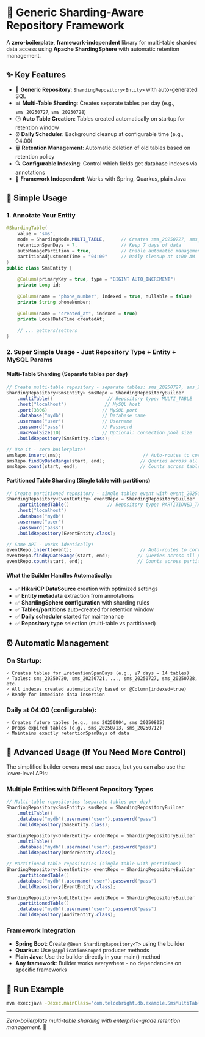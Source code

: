 # 🚀 Generic Sharding-Aware Repository Framework

A **zero-boilerplate**, **framework-independent** library for multi-table sharded data access using **Apache ShardingSphere** with automatic retention management.

## ✨ **Key Features**

- 🧩 **Generic Repository**: `ShardingRepository<Entity>` with auto-generated SQL
- 📊 **Multi-Table Sharding**: Creates separate tables per day (e.g., `sms_20250727`, `sms_20250728`)
- 🕒 **Auto Table Creation**: Tables created automatically on startup for retention window
- ⏰ **Daily Scheduler**: Background cleanup at configurable time (e.g., 04:00)
- 🗑️ **Retention Management**: Automatic deletion of old tables based on retention policy
- 🔍 **Configurable Indexing**: Control which fields get database indexes via annotations
- 🚫 **Framework Independent**: Works with Spring, Quarkus, plain Java

## 🎯 **Simple Usage**

### 1. **Annotate Your Entity**
```java
@ShardingTable(
    value = "sms", 
    mode = ShardingMode.MULTI_TABLE,      // Creates sms_20250727, sms_20250728, etc.
    retentionSpanDays = 7,                // Keep 7 days of data
    autoManagePartition = true,           // Enable automatic management
    partitionAdjustmentTime = "04:00"     // Daily cleanup at 4:00 AM
)
public class SmsEntity {
    
    @Column(primaryKey = true, type = "BIGINT AUTO_INCREMENT")
    private Long id;
    
    @Column(name = "phone_number", indexed = true, nullable = false)
    private String phoneNumber;
    
    @Column(name = "created_at", indexed = true)
    private LocalDateTime createdAt;
    
    // ... getters/setters
}
```

### 2. **Super Simple Usage** - Just Repository Type + Entity + MySQL Params

#### **Multi-Table Sharding** (Separate tables per day)
```java
// Create multi-table repository - separate tables: sms_20250727, sms_20250728, etc.
ShardingRepository<SmsEntity> smsRepo = ShardingRepositoryBuilder
    .multiTable()                    // Repository type: MULTI_TABLE
    .host("localhost")              // MySQL host
    .port(3306)                    // MySQL port  
    .database("mydb")              // Database name
    .username("user")              // Username
    .password("pass")              // Password
    .maxPoolSize(10)               // Optional: connection pool size
    .buildRepository(SmsEntity.class);

// Use it - zero boilerplate!
smsRepo.insert(sms);                              // Auto-routes to correct table
smsRepo.findByDateRange(start, end);             // Queries across all tables
smsRepo.count(start, end);                       // Counts across tables
```

#### **Partitioned Table Sharding** (Single table with partitions)
```java
// Create partitioned repository - single table: event with event_20250727, event_20250728 partitions
ShardingRepository<EventEntity> eventRepo = ShardingRepositoryBuilder
    .partitionedTable()              // Repository type: PARTITIONED_TABLE
    .host("localhost")
    .database("mydb")
    .username("user")
    .password("pass")
    .buildRepository(EventEntity.class);

// Same API - works identically!
eventRepo.insert(event);                         // Auto-routes to correct partition
eventRepo.findByDateRange(start, end);          // Queries across all partitions
eventRepo.count(start, end);                    // Counts across partitions
```

#### **What the Builder Handles Automatically:**
- ✅ **HikariCP DataSource** creation with optimized settings
- ✅ **Entity metadata** extraction from annotations
- ✅ **ShardingSphere configuration** with sharding rules  
- ✅ **Tables/partitions** auto-created for retention window
- ✅ **Daily scheduler** started for maintenance
- ✅ **Repository type** selection (multi-table vs partitioned)

## ⏰ **Automatic Management**

### **On Startup:**
```
✓ Creates tables for ±retentionSpanDays (e.g., ±7 days = 14 tables)
✓ Tables: sms_20250720, sms_20250721, ..., sms_20250727, sms_20250728, etc.
✓ All indexes created automatically based on @Column(indexed=true)
✓ Ready for immediate data insertion
```

### **Daily at 04:00 (configurable):**
```
✓ Creates future tables (e.g., sms_20250804, sms_20250805)
✓ Drops expired tables (e.g., sms_20250713, sms_20250712)
✓ Maintains exactly retentionSpanDays of data
```

## 🔧 **Advanced Usage** (If You Need More Control)

The simplified builder covers most use cases, but you can also use the lower-level APIs:

### **Multiple Entities with Different Repository Types**
```java
// Multi-table repositories (separate tables per day)
ShardingRepository<SmsEntity> smsRepo = ShardingRepositoryBuilder
    .multiTable()
    .database("mydb").username("user").password("pass")
    .buildRepository(SmsEntity.class);

ShardingRepository<OrderEntity> orderRepo = ShardingRepositoryBuilder
    .multiTable()
    .database("mydb").username("user").password("pass")
    .buildRepository(OrderEntity.class);

// Partitioned table repositories (single table with partitions)
ShardingRepository<EventEntity> eventRepo = ShardingRepositoryBuilder
    .partitionedTable()
    .database("mydb").username("user").password("pass")
    .buildRepository(EventEntity.class);

ShardingRepository<AuditEntity> auditRepo = ShardingRepositoryBuilder
    .partitionedTable()
    .database("mydb").username("user").password("pass")
    .buildRepository(AuditEntity.class);
```

### **Framework Integration**
- **Spring Boot**: Create `@Bean ShardingRepository<T>` using the builder
- **Quarkus**: Use `@ApplicationScoped` producer methods
- **Plain Java**: Use the builder directly in your main() method
- **Any framework**: Builder works everywhere - no dependencies on specific frameworks

## 🚀 **Run Example**

```bash
mvn exec:java -Dexec.mainClass="com.telcobright.db.example.SmsMultiTableExample"
```

---

*Zero-boilerplate multi-table sharding with enterprise-grade retention management.* 🎉